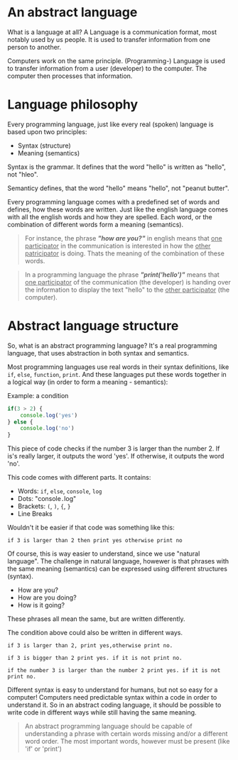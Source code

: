 
# An abstract language

What is a language at all? A Language is a communication format, most notably used by us people. It is used to transfer information from one person to another.

Computers work on the same principle. (Programming-) Language is used to transfer information from a user (developer) to the computer. The computer then processes that information.

# Language philosophy

Every programming language, just like every real (spoken) language is based upon two principles:

* Syntax (structure)
* Meaning (semantics)

Syntax is the grammar. It defines that the word "hello" is written as "hello", not "hleo".

Semanticy defines, that the word "hello" means "hello", not "peanut butter".

Every programming language comes with a predefined set of words and defines, how these words are written. Just like the english language comes with all the english words and how they are spelled. Each word, or the combination of different words form a meaning (semantics). 

> For instance, the phrase ***"how are you?"*** in english means that <u>one participator</u> in the communication is interested in how the <u>other patricipator</u> is doing. Thats the meaning of the combination of these words. 

> In a programming language the phrase ***"print('hello')"*** means that <u>one participator</u> of the communication (the developer) is handing over the information to display the text "hello" to the <u>other participator</u> (the computer).


# Abstract language structure

So, what is an abstract programming language? It's a real programming language, that uses abstraction in both syntax and semantics.

Most programming languages use real words in their syntax definitions, like `if`, `else`, `function`, `print`. And these languages put these words together in a logical way (in order to form a meaning - semantics):

Example: a condition

```javascript
if(3 > 2) {
	console.log('yes')
} else {
	console.log('no')
}
```

This piece of code checks if the number 3 is larger than the number 2. If is's really larger, it outputs the word 'yes'. If otherwise, it outputs the word 'no'.

This code comes with different parts. It contains:

* Words: `if`, `else`, `console`, `log`
* Dots: "console`.`log"
* Brackets: `(`, `)`, `{`, `}`
* Line Breaks

Wouldn't it be easier if that code was something like this:

```puzzle
if 3 is larger than 2 then print yes otherwise print no
```

Of course, this is way easier to understand, since we use "natural language". The challenge in natural language, howewer is that phrases with the same meaning (semantics) can be expressed using different structures (syntax).

* How are you?
* How are you doing?
* How is it going?

These phrases all mean the same, but are written differently.

The condition above could also be written in different ways.

```puzzle
if 3 is larger than 2, print yes,otherwise print no.
```


```puzzle
if 3 is bigger than 2 print yes. if it is not print no.
```

```puzzle
if the number 3 is larger than the number 2 print yes. if it is not print no.
```

Different syntax is easy to understand for humans, but not so easy for a computer! Computers need predictable syntax within a code in order to understand it. So in an abstract coding language, it should be possible to write code in different ways while still having the same meaning.

> An abstract programming language should be capable of understanding a phrase with certain words missing and/or a different word order. The most important words, however must be present (like 'if' or 'print')
